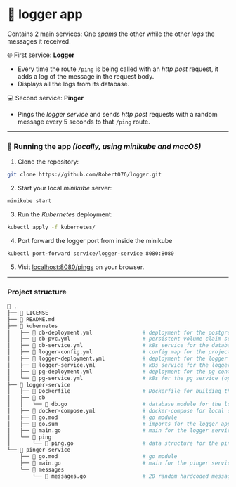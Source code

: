 # 🚀 logger app
Contains 2 main services: One *spams* the other while the other *logs* the messages it received.

🌐 First service: **Logger**
- Every time the route `/ping` is being called with an *http post* request, it adds a log of the message in the request body.
- Displays all the logs from its database.

💻 Second service: **Pinger**
- Pings the *logger service* and sends *http post* requests with a random message every 5 seconds to that `/ping` route.

---

### 🏁 Running the app ***(locally, using minikube and macOS)***

1. Clone the repository:

```bash
git clone https://github.com/Robert076/logger.git
```

2. Start your local *minikube* server:

```bash
minikube start
```

3. Run the *Kubernetes* deployment:

```bash
kubectl apply -f kubernetes/
```

4. Port forward the logger port from inside the minikube

```bash
kubectl port-forward service/logger-service 8080:8080
```

5. Visit [localhost:8080/pings](http://localhost:8080/pings) on your browser.

---

### Project structure

```bash
📁 .
├── 📄 LICENSE
├── 📄 README.md
├── 📁 kubernetes
│   ├── 📄 db-deployment.yml                # deployment for the postgres container
│   ├── 📄 db-pvc.yml                       # persistent volume claim so we don't lose the data from the database
│   ├── 📄 db-service.yml                   # k8s service for the database
│   ├── 📄 logger-config.yml                # config map for the project's env vars
│   ├── 📄 logger-deployment.yml            # deployment for the logger service
│   ├── 📄 logger-service.yml               # k8s service for the logger
│   ├── 📄 pg-deployment.yml                # deployment for the pg container (optional, we don't use pg anyways)
│   └── 📄 pg-service.yml                   # k8s for the pg service (optional, we don't use pg anyways)
├── 📁 logger-service
│   ├── 🐳 Dockerfile                       # Dockerfile for building the logger image
│   ├── 📁 db
│   │   └── 📄 db.go                        # database module for the logger app
│   ├── 🐙 docker-compose.yml               # docker-compose for local development, run with this if you don't want to use k8s
│   ├── 📄 go.mod                           # go module
│   ├── 📄 go.sum                           # imports for the logger app
│   ├── 📄 main.go                          # main for the logger service
│   └── 📁 ping            
│       └── 📄 ping.go                      # data structure for the ping
└── 📁 pinger-service
    ├── 📄 go.mod                           # go module
    ├── 📄 main.go                          # main for the pinger service
    └── 📁 messages
        └── 📄 messages.go                  # 20 random hardcoded messages
```

